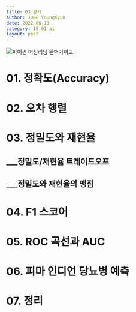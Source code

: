 ```yaml
---
title: 03 평가
author: JUNG YoungKyun
date: 2022-06-13
category: 15.01 ai
layout: post
---
```


![파이썬 머신러닝 완벽가이드](https://img.shields.io/badge/파이썬_머신러닝_완벽가이드-blue.svg)

# 01. 정확도(Accuracy)
# 02. 오차 행렬
# 03. 정밀도와 재현율
## ___정밀도/재현율 트레이드오프
## ___정밀도와 재현율의 맹점
# 04. F1 스코어
# 05. ROC 곡선과 AUC
# 06. 피마 인디언 당뇨병 예측
# 07. 정리